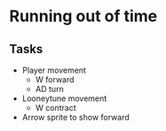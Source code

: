 # Running out of time

## Tasks

- Player movement
  - W  forward
  - AD turn
- Looneytune movement
  - W contract
- Arrow sprite to show forward

